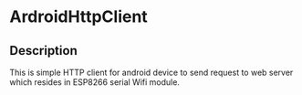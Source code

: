 # ArdroidHttpClient

## Description
This is simple HTTP client for android device to send request to web server which resides in ESP8266 serial Wifi module.
